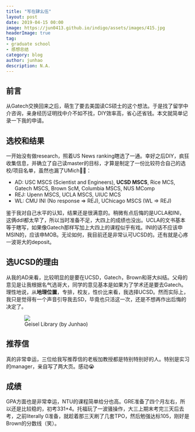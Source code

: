 ```yaml
---
title: "写在肆幺伍"
layout: post
date: 2019-04-15 00:00
image: https://jun0413.github.io/indigo/assets/images/415.jpg
headerImage: true
tag:
- graduate school
- 感想总结
category: blog
author: junhao
description: N.A.
---
```


## 前言
从Gatech交换回来之后，萌生了要去美国读CS硕士的这个想法。于是找了留学中介咨询，亲身经历证明找中介不如不找，DIY效率高，省心还省钱。本文就简单记录一下我的申请。

## 选校和结果
一开始没有做research，照着US News ranking瞎选了一通。幸好之后DIY，疯狂收集信息，并确立了自己读master的目标，才算是制定了一份比较符合自己的选校/项目名单，虽然也漏了UMich🤦‍♂️：

- AD: USC MSCS (Scientist and Engineers), **UCSD MSCS**, Rice MCS, Gatech MSCS, Brown ScM, Columbia MSCS, NUS MComp
- REJ: Upenn MSCS, UCLA MSCS, UIUC MCS
- WL: CMU INI (No response => REJ), UChicago MSCS (WL => REJ)

鉴于我对自己水平的认知，结果还是很满意的。稍微有点后悔的是UCLA和INI，这俩ddl都太早了，所以当时准备不足，大四上的成绩也没出。UCLA的文书基本等于瞎写，如果像Gatech那样写加上大四上的课程似乎有戏。INI的话不应该申MSIN的，应该申MOB。无论如何，我目前还是非常认可UCSD的。还有就是心疼一波哥大的deposit。

## 选UCSD的理由
从我的AD来看，比较明显的是要在UCSD，Gatech，Brown和哥大纠结。父母的意见是让我根据名气选哥大，同学的意见基本是如果为了学术还是要去Gatech。理性地说，从**地理位置**，专排，校友，性价比来看，我选择UCSD。然而实际上，我只是觉得有一个声音引导我去SD，毕竟也只活这一次，还是不想再作出后悔的决定了。

<div style="display: flex; justify-content: center">
    <div style="width: 80%; height: 80%">
        <img class="image" src="{{ site.url }}/assets/images/ucsd.jpg">
        <figcaption class="caption">Geisel Library (by Junhao)</figcaption>
    </div>
</div>

## 推荐信

真的非常幸运，三位给我写推荐信的老板加教授都是特别特别好的人。特别是实习的manager，亲自写了两大页。感动😭

## 成绩

GPA方面也是非常幸运，NTU的课程简单给分也高。GRE准备了四个月左右，所以还是比较稳的，初考331+4。托福玩了一波骚操作，大三上期末考完三天后去考，之前literally 0准备，就趁着那三天刷了几套TPO，然后勉强达标105，刚好是Brown的分数线（笑）。
